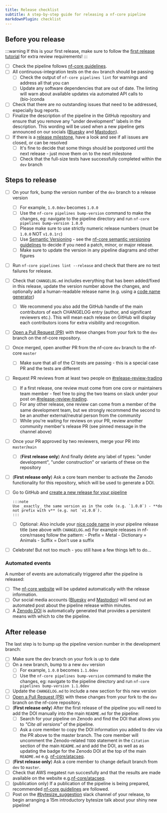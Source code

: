 ```yaml
---
title: Release checklist
subtitle: A step-by-step guide for releasing a nf-core pipeline
markdownPlugin: checklist
---
```


## Before you release

:::warning
If this is your first release, make sure to follow the [first release tutorial](/docs/tutorials/adding_a_pipeline/first_release) for extra review requirements!
:::

- [ ] Check the pipeline follows [nf-core guidelines](/docs/guidelines/pipelines/overview).
- [ ] All continuous-integration tests on the `dev` branch should be passing
  - [ ] Check the output of `nf-core pipelines lint` for warnings and address all that you can
  - [ ] Update any software dependencies that are out of date.
        The linting will warn about available updates via automated API calls to (bio-)conda
- [ ] Check that there are no outstanding issues that need to be addressed, especially bug reports.
- [ ] Finalize the description of the pipeline in the GitHub repository and ensure that you remove any "under development" labels in the description. This wording will be used when a new pipeline gets announced on our socials ([Bluesky](https://bsky.app/profile/nf-co.re) and [Mastodon](https://mstdn.science/@nf_core)).
- [ ] If there is a [release milestone](https://help.github.com/en/github/managing-your-work-on-github/about-milestones), have a look and see if all issues are closed, or can be resolved
  - [ ] It's fine to decide that some things should be postponed until the next release - just move them on to the next milestone
  - [ ] Check that the full-size tests have successfully completed within the `dev` branch

## Steps to release

- [ ] On your fork, bump the version number of the `dev` branch to a release version
  - [ ] For example, `1.0.0dev` becomes `1.0.0`
  - [ ] Use the `nf-core pipelines bump-version` command to make the changes, eg: navigate to the pipeline directory and run `nf-core pipelines bump-version 1.0.0`
  - [ ] Please make sure to use strictly numeric release numbers (must be `1.0.0` NOT `v1.0.1rc`)
  - [ ] Use [Semantic Versioning](https://semver.org/) - see the [nf-core semantic versioning guidelines](/docs/guidelines/pipelines/requirements/semantic_versioning.md) to decide if you need a patch, minor, or major release.
  - [ ] Make sure to update the version in any pipeline diagrams and other figures
- [ ] Run `nf-core pipelines lint --release` and check that there are no test failures for release.
- [ ] Check that `CHANGELOG.md` includes everything that has been added/fixed in this release, update the version number above the changes, and optionally add a human-readable release name (e.g. using a [code name generator](http://www.codenamegenerator.com/))
  - [ ] We recommend you also add the GitHub handle of the main contributors of each CHANGELOG entry (author, and significant reviewers etc.). This will mean each release on GitHub will display each contributors icons for extra visibility and recognition.
- [ ] [Open a Pull Request (PR)](https://help.github.com/en/articles/creating-a-pull-request) with these changes from your fork to the `dev` branch on the nf-core repository.
- [ ] Once merged, open another PR from the nf-core `dev` branch to the nf-core `master`
  - [ ] Make sure that all of the CI tests are passing - this is a special case PR and the tests are different
- [ ] Request PR reviews from at least two people on [#release-review-trading](https://nfcore.slack.com/archives/C08K66XCZSL)
  - [ ] If a first release, one review must come from one core or maintainers team member - feel free to ping the two teams on slack under your post on [#release-review-trading](https://nfcore.slack.com/archives/C08K66XCZSL).
  - [ ] For any other release, one review can come from a member of the same development team, but we strongly recommend the second to be an another external/neutral person from the community
  - [ ] While you're waiting for reviews on your PR, review another community member's release PR (see pinned message in the channel above)
- [ ] Once your PR approved by two reviewers, merge your PR into `master`/`main`
  - [ ] (**First release only**) And finally delete any label of types: "under development", "under construction" or variants of these on the repository
- [ ] (**First release only**) Ask a core team member to activate the Zenodo functionality for this repository, which will be used to generate a DOI.
- [ ] Go to GitHub and [create a new release for your pipeline](https://help.github.com/en/articles/creating-releases)

      :::note
      Use _exactly_ the same version as in the code (e.g. `1.0.0`) - **do not prefix with v** (e.g. not `v1.0.0`).
      :::
      
  - [ ] Optional: Also include your [nice code name](http://www.codenamegenerator.com/) in your pipeline release title (see above with `CHANGELOG.md`)
        For example releases in nf-core/rnaseq follow the pattern: - Prefix = Metal - Dictionary = Animals - Suffix = Don't use a suffix
- [ ] Celebrate! But not too much - you still have a few things left to do...

### Automated events

A number of events are automatically triggered after the pipeline is released:

- [ ] The [nf-core website](https://nf-co.re/pipelines) will be updated automatically with the release information.
- [ ] Our social media accounts ([Bluesky](https://bsky.app/profile/nf-co.re) and [Mastodon](https://mstdn.science/@nf_core)) will send out an automated post about the pipeline release within minutes.
- [ ] A [Zenodo DOI](https://zenodo.org/) is automatically generated that provides a persistent means with which to cite the pipeline.

## After release

The last step is to bump up the pipeline version number in the development branch:

- [ ] Make sure the dev branch on your fork is up to date
- [ ] On a new branch, bump to a new `dev` version
  - [ ] For example, `1.0.0` becomes `1.1.0dev`
  - [ ] Use the `nf-core pipelines bump-version` command to make the changes, eg: navigate to the pipeline directory and run `nf-core pipelines bump-version 1.1.0dev`
- [ ] Update the `CHANGELOG.md` to include a new section for this new version
- [ ] [Open a Pull Request (PR)](https://help.github.com/en/articles/creating-a-pull-request) with these changes from your fork to the `dev` branch on the nf-core repository.
- [ ] (**First release only**) After the first release of the pipeline you will need to add the DOI manually into the main `README.md` for the pipeline:
  - [ ] Search for your pipeline on Zenodo and find the DOI that allows you to _"Cite all versions"_ of the pipeline.
  - [ ] Ask a core member to copy the DOI information you added to dev via the PR above to the master branch. The core member will uncomment the Zenodo-related `TODO` statement in the `Citation` section of the main `README.md` and add the DOI, as well as as updating the badge for the Zenodo DOI at the top of the main `README.md` e.g. [nf-core/atacseq](https://github.com/nf-core/atacseq/blob/fa1e3f8993cd20e249b9df09d29c5498eff311d2/README.md).
- [ ] (**First release only**) Ask a core member to change default branch from `dev` to `master`.
- [ ] Check that AWS megatest run succesfully and that the results are made available on the website e.g.[nf-core/atacseq](https://nf-co.re/rnaseq/3.18.0/results).
- [ ] (publication only) If a publication of the pipeline is being prepared, recommended [nf-core guidelines](/docs/guidelines/pipelines/recommendations/publication_credit) are followed.
- [ ] Post on the [#bytesize_suggestion](https://nfcore.slack.com/archives/C081F8J2X8R) slack channel of your release, to begin arranging a 15m introductory bytesize talk about your shiny new pipeline!
